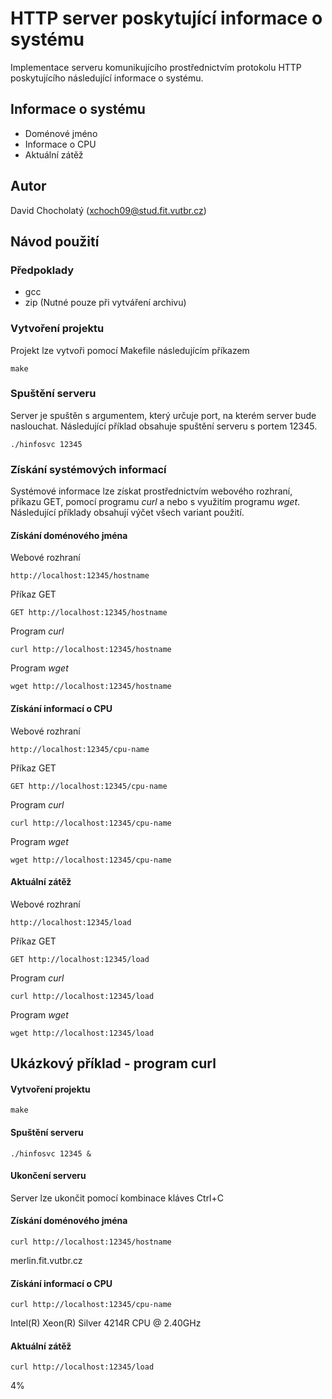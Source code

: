 # HTTP server poskytující informace o systému
Implementace serveru komunikujícího prostřednictvím protokolu HTTP poskytujícího následující informace o systému.

## Informace o systému
- Doménové jméno
- Informace o CPU
- Aktuální zátěž

## Autor
David Chocholatý (xchoch09@stud.fit.vutbr.cz)

## Návod použití

### Předpoklady
* gcc
* zip (Nutné pouze při vytváření archivu)

### Vytvoření projektu
Projekt lze vytvoři pomocí Makefile následujícím příkazem
```console
make
```

### Spuštění serveru
Server je spuštěn s argumentem, který určuje port, na kterém server bude naslouchat. Následující příklad obsahuje spuštění serveru s portem 12345.
```console
./hinfosvc 12345
```

### Získání systémových informací
Systémové informace lze získat prostřednictvím webového rozhraní, příkazu GET, pomocí programu *curl* a nebo s využitím programu *wget*. Následující příklady obsahují výčet všech variant použití.
	
#### Získání doménového jména
	
Webové rozhraní
```console
http://localhost:12345/hostname
```
Příkaz GET
```console
GET http://localhost:12345/hostname
```
Program *curl*
```console
curl http://localhost:12345/hostname
```
Program *wget*
```console
wget http://localhost:12345/hostname
```
#### Získání informací o CPU
	
Webové rozhraní
```console
http://localhost:12345/cpu-name
```
Příkaz GET
```console
GET http://localhost:12345/cpu-name
```
Program *curl*
```console
curl http://localhost:12345/cpu-name
```
Program *wget*
```console
wget http://localhost:12345/cpu-name
```
	
#### Aktuální zátěž
	
Webové rozhraní
```console
http://localhost:12345/load
```
Příkaz GET
```console
GET http://localhost:12345/load
```
Program *curl*
```console
curl http://localhost:12345/load
```
Program *wget*
```console
wget http://localhost:12345/load
```
## Ukázkový příklad - program curl

#### Vytvoření projektu
```console
make
```

#### Spuštění serveru
```console
./hinfosvc 12345 &
```

#### Ukončení serveru
Server lze ukončit pomocí kombinace kláves Ctrl+C

#### Získání doménového jména
```console
curl http://localhost:12345/hostname
```

merlin.fit.vutbr.cz

#### Získání informací o CPU
```console
curl http://localhost:12345/cpu-name
```

Intel(R) Xeon(R) Silver 4214R CPU @ 2.40GHz

#### Aktuální zátěž
```console
curl http://localhost:12345/load
```
4%
